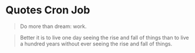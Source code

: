 # Quotes Cron Job


> Do more than dream: work.

> Better it is to live one day seeing the rise and fall of things than to live a hundred years without ever seeing the rise and fall of things.